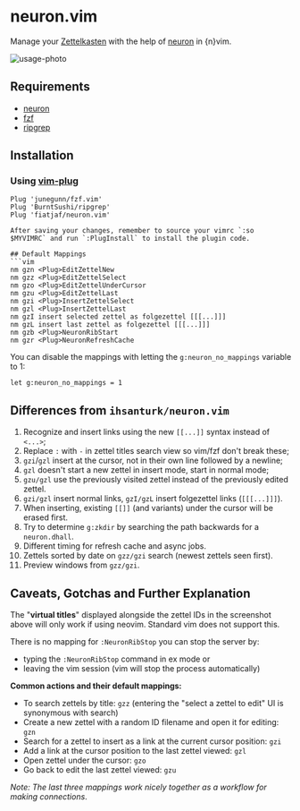 # neuron.vim
Manage your [Zettelkasten](https://neuron.zettel.page/2011401.html) with the
help of [neuron](https://github.com/srid/neuron) in {n}vim.

![usage-photo](https://lh3.googleusercontent.com/pw/ACtC-3f5ub7ODWrnCYh-ZHDaBk84ZzBjLZ50W32Se4NRqy0kaBOJLGysG8HYYqhpo3hgoc8rABOOrxVqOlA3ut6yB-KGMPuZOI5XQ7D-1nllqCH5oRx28wbXmsOmO2rIdaJFUpTQNTiP-g-vt-i3IAfbwXjC=w1472-h1005-no?authuser=0)

## Requirements
- [neuron](https://github.com/srid/neuron)
- [fzf](https://github.com/junegunn/fzf.vim)
- [ripgrep](https://github.com/BurntSushi/ripgrep)


## Installation
### Using [vim-plug](https://github.com/junegunn/vim-plug)
```vim
Plug 'junegunn/fzf.vim'
Plug 'BurntSushi/ripgrep'
Plug 'fiatjaf/neuron.vim'
```
```
After saving your changes, remember to source your vimrc `:so $MYVIMRC` and run `:PlugInstall` to install the plugin code.

## Default Mappings
```vim
nm gzn <Plug>EditZettelNew
nm gzz <Plug>EditZettelSelect
nm gzo <Plug>EditZettelUnderCursor
nm gzu <Plug>EditZettelLast
nm gzi <Plug>InsertZettelSelect
nm gzl <Plug>InsertZettelLast
nm gzI insert selected zettel as folgezettel [[[...]]]
nm gzL insert last zettel as folgezettel [[[...]]]
nm gzb <Plug>NeuronRibStart
nm gzr <Plug>NeuronRefreshCache
```
You can disable the mappings with letting the `g:neuron_no_mappings` variable to
1:
```vim
let g:neuron_no_mappings = 1
```

## Differences from `ihsanturk/neuron.vim`

1. Recognize and insert links using the new `[[...]]` syntax instead of `<...>`;
2. Replace `:` with `-` in zettel titles search view so vim/fzf don't break these;
3. `gzi`/`gzl` insert at the cursor, not in their own line followed by a newline;
4. `gzl` doesn't start a new zettel in insert mode, start in normal mode;
5. `gzu/gzl` use the previously visited zettel instead of the previously edited zettel.
6. `gzi/gzl` insert normal links, `gzI/gzL` insert folgezettel links (`[[[...]]]`).
7. When inserting, existing `[[]]` (and variants) under the cursor will be erased first.
8. Try to determine `g:zkdir` by searching the path backwards for a `neuron.dhall`.
9. Different timing for refresh cache and async jobs.
10. Zettels sorted by date on `gzz/gzi` search (newest zettels seen first).
11. Preview windows from `gzz/gzi`.

## Caveats, Gotchas and Further Explanation

The "**virtual titles**" displayed alongside the zettel IDs in the screenshot above will only work if using neovim. Standard vim does not support this.

There is no mapping for `:NeuronRibStop` you can stop the server by:
- typing the `:NeuronRibStop` command in ex mode
or
- leaving the vim session (vim will stop the process automatically)

**Common actions and their default mappings:**
- To search zettels by title: `gzz` (entering the "select a zettel to edit" UI is synonymous with search)
- Create a new zettel with a random ID filename and open it for editing: `gzn`
- Search for a zettel to insert as a link at the current cursor position: `gzi`
- Add a link at the cursor position to the last zettel viewed: `gzl`
- Open zettel under the cursor: `gzo`
- Go back to edit the last zettel viewed: `gzu`

_Note: The last three mappings work nicely together as a workflow for making connections_.

